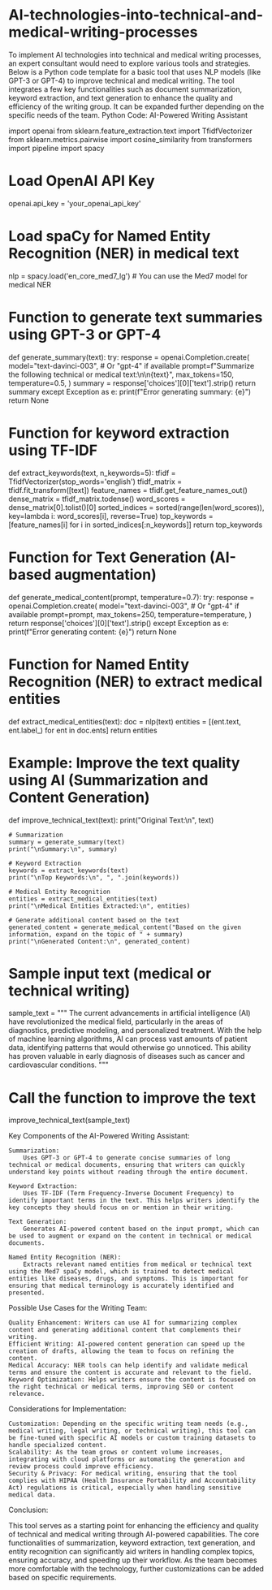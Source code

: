 # AI-technologies-into-technical-and-medical-writing-processes
To implement AI technologies into technical and medical writing processes, an expert consultant would need to explore various tools and strategies. Below is a Python code template for a basic tool that uses NLP models (like GPT-3 or GPT-4) to improve technical and medical writing. The tool integrates a few key functionalities such as document summarization, keyword extraction, and text generation to enhance the quality and efficiency of the writing group. It can be expanded further depending on the specific needs of the team.
Python Code: AI-Powered Writing Assistant

import openai
from sklearn.feature_extraction.text import TfidfVectorizer
from sklearn.metrics.pairwise import cosine_similarity
from transformers import pipeline
import spacy

# Load OpenAI API Key
openai.api_key = 'your_openai_api_key'

# Load spaCy for Named Entity Recognition (NER) in medical text
nlp = spacy.load('en_core_med7_lg')  # You can use the Med7 model for medical NER

# Function to generate text summaries using GPT-3 or GPT-4
def generate_summary(text):
    try:
        response = openai.Completion.create(
            model="text-davinci-003",  # Or "gpt-4" if available
            prompt=f"Summarize the following technical or medical text:\n\n{text}",
            max_tokens=150,
            temperature=0.5,
        )
        summary = response['choices'][0]['text'].strip()
        return summary
    except Exception as e:
        print(f"Error generating summary: {e}")
        return None

# Function for keyword extraction using TF-IDF
def extract_keywords(text, n_keywords=5):
    tfidf = TfidfVectorizer(stop_words='english')
    tfidf_matrix = tfidf.fit_transform([text])
    feature_names = tfidf.get_feature_names_out()
    dense_matrix = tfidf_matrix.todense()
    word_scores = dense_matrix[0].tolist()[0]
    sorted_indices = sorted(range(len(word_scores)), key=lambda i: word_scores[i], reverse=True)
    top_keywords = [feature_names[i] for i in sorted_indices[:n_keywords]]
    return top_keywords

# Function for Text Generation (AI-based augmentation)
def generate_medical_content(prompt, temperature=0.7):
    try:
        response = openai.Completion.create(
            model="text-davinci-003",  # Or "gpt-4" if available
            prompt=prompt,
            max_tokens=250,
            temperature=temperature,
        )
        return response['choices'][0]['text'].strip()
    except Exception as e:
        print(f"Error generating content: {e}")
        return None

# Function for Named Entity Recognition (NER) to extract medical entities
def extract_medical_entities(text):
    doc = nlp(text)
    entities = [(ent.text, ent.label_) for ent in doc.ents]
    return entities

# Example: Improve the text quality using AI (Summarization and Content Generation)
def improve_technical_text(text):
    print("Original Text:\n", text)

    # Summarization
    summary = generate_summary(text)
    print("\nSummary:\n", summary)

    # Keyword Extraction
    keywords = extract_keywords(text)
    print("\nTop Keywords:\n", ", ".join(keywords))

    # Medical Entity Recognition
    entities = extract_medical_entities(text)
    print("\nMedical Entities Extracted:\n", entities)

    # Generate additional content based on the text
    generated_content = generate_medical_content("Based on the given information, expand on the topic of " + summary)
    print("\nGenerated Content:\n", generated_content)

# Sample input text (medical or technical writing)
sample_text = """
The current advancements in artificial intelligence (AI) have revolutionized the medical field, particularly in the areas of diagnostics, predictive modeling, and personalized treatment. With the help of machine learning algorithms, AI can process vast amounts of patient data, identifying patterns that would otherwise go unnoticed. This ability has proven valuable in early diagnosis of diseases such as cancer and cardiovascular conditions.
"""

# Call the function to improve the text
improve_technical_text(sample_text)

Key Components of the AI-Powered Writing Assistant:

    Summarization:
        Uses GPT-3 or GPT-4 to generate concise summaries of long technical or medical documents, ensuring that writers can quickly understand key points without reading through the entire document.

    Keyword Extraction:
        Uses TF-IDF (Term Frequency-Inverse Document Frequency) to identify important terms in the text. This helps writers identify the key concepts they should focus on or mention in their writing.

    Text Generation:
        Generates AI-powered content based on the input prompt, which can be used to augment or expand on the content in technical or medical documents.

    Named Entity Recognition (NER):
        Extracts relevant named entities from medical or technical text using the Med7 spaCy model, which is trained to detect medical entities like diseases, drugs, and symptoms. This is important for ensuring that medical terminology is accurately identified and presented.

Possible Use Cases for the Writing Team:

    Quality Enhancement: Writers can use AI for summarizing complex content and generating additional content that complements their writing.
    Efficient Writing: AI-powered content generation can speed up the creation of drafts, allowing the team to focus on refining the content.
    Medical Accuracy: NER tools can help identify and validate medical terms and ensure the content is accurate and relevant to the field.
    Keyword Optimization: Helps writers ensure the content is focused on the right technical or medical terms, improving SEO or content relevance.

Considerations for Implementation:

    Customization: Depending on the specific writing team needs (e.g., medical writing, legal writing, or technical writing), this tool can be fine-tuned with specific AI models or custom training datasets to handle specialized content.
    Scalability: As the team grows or content volume increases, integrating with cloud platforms or automating the generation and review process could improve efficiency.
    Security & Privacy: For medical writing, ensuring that the tool complies with HIPAA (Health Insurance Portability and Accountability Act) regulations is critical, especially when handling sensitive medical data.

Conclusion:

This tool serves as a starting point for enhancing the efficiency and quality of technical and medical writing through AI-powered capabilities. The core functionalities of summarization, keyword extraction, text generation, and entity recognition can significantly aid writers in handling complex topics, ensuring accuracy, and speeding up their workflow. As the team becomes more comfortable with the technology, further customizations can be added based on specific requirements.
